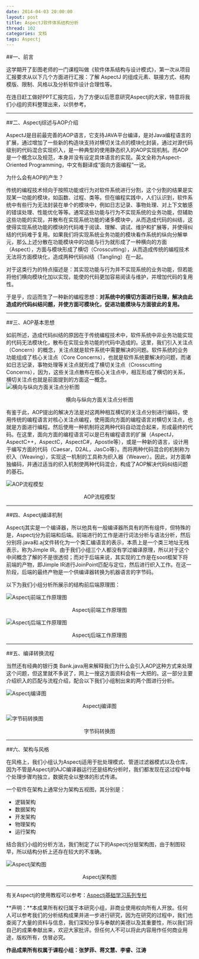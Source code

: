 ```yaml
---
date: 2014-04-03 20:00:00
layout: post
title: AspectJ软件体系结构分析
thread: 102
categories: 文档
tags: Aspectj
---
```


##一、前言

这学期开了彭图老师的一门课程叫做《软件体系结构与设计模式》，第一次从项目汇报要求从以下几个方面进行汇报：了解 AspectJ 的组成元素、联接方式、结构模版、限制、风格以及分析软件设计合理性等。

在连日赶工做好PPT汇报完后，为了方便以后愿意研究Aspectj的大家，特意将我们小组的资料整理出来，以供参考。

----

##二、Aspectj综述与AOP介绍

AspectJ是目前最完善的AOP语言，它支持JAVA平台编译，是对Java编程语言的扩展，通过增加了一些新的构造块支持对横切关注点的模块化封装，通过对源代码级别的代码混合实现织入，是一种典型的使用静态织入的AOP实现机制。而AOP 是一个概念以及规范，本身并没有设定具体语言的实现。英文全称为Aspect-Oriented Programming，中文有翻译成“面向方面编程”一说。

为什么会有AOP的产生？

传统的编程技术倾向于按照功能或行为对软件系统进行分割，这个分割的结果是实现某一功能的模块，如函数、过程、类等。但在编程实践中，人们认识到，软件系统中有些行为无法封装在单个的模块中，例如日志记录、事物处理、对上下文敏感的错误处理、性能优化等等。通常这些功能与行为不实现系统的业务功能，但辅助这些功能的实现，并散布在实现系统功能的诸多模块中，从而造成代码的纠结，这使得实现系统功能的模块的代码难于阅读、理解、调试、维护和扩展等，并使得纠结的代码难于复用。如果我们将实现系统业务功能的模块看作系统的纵向分解单元，那么上述分散在功能模块中的功能与行为就形成了一种横向的方面（Aspect），方面与模块形成了横切（Crosscutting），从而造成传统的编程技术无法将方面模块化，造成两种代码纠结（Tangling）在一起。

对于这类行为的特点描述是：其实现功能与行为并不实现系统的业务功能，但若能将他们横向模块化加以实现，能使的代码更加容易阅读与维护，并增加代码的复用性。

于是乎，应运而生了一种新的编程思想：**对系统中的横切方面进行处理，解决由此造成的代码纠结问题，并使方面可模块化，促进功能模块与方面彼此的复用。**

----

##三、AOP基本思想

如前所述，造成代码纠结的原因在于传统编程技术中，软件系统中非业务功能实现的代码无法模块化，散布在实现业务功能的代码中造成的。这里，我们引入关注点（Concern）的概念，关注点就是软件系统中需要解决的问题。软件系统的业务功能组成了核心关注点（Core Concerns），也就是软件系统要解决的问题，而诸如日志记录，事物处理等关注点就形成了横切关注点（Crosscutting Concerns），因为，这些关注点散布在核心关注点中，相互形成了横切的关系，横切关注点也就是前面提到的方面这一概念。
　　
![](/assets/2014-04-03-AspectjStructure1.png "横向与纵向方面关注点分析图")
<center>横向与纵向方面关注点分析图</center>

有鉴于此，AOP提出的解决方法是对这两种相互横切的关注点分别进行编码，使用传统的编程语言对核心关注点编程，使用面向方面的编程语言对横切关注点，也就是方面进行编程。然后使用一种机制将这两种代码自动混合起来，形成最终的代码。在这里，面向方面的编程语言可以是已有编程语言的扩展（AspectJ，AspectC++，AspectC，AspectC#，Apostle等），或是一种新的语言，设计用于编写方面的代码（Caesar，D2AL，JasCo等）。而将两种代码混合的机制称为织入（Weaving），实现这一机制的工具称为织入器（Weaver）。因此，对方面单独编码，并通过适当的织入机制使两种代码混合，构成了AOP解决代码纠结问题的基石。

![](/assets/2014-04-03-AspectjStructure2.png "AOP流程模型")
<center>AOP流程模型</center>

----

##四、Aspectj编译机制

Aspectj其实是一个编译器，所以他具有一般编译器所具有的所有组件，但特殊的是，Aspectj分为前端和后端。前端进行的工作是进行词法分析与语法分析，然后分别将.java和.aj文件转化为一个类汇编语言的表示，本质上是一个类三地址无栈表示，称为Jimple IR。由于我们小组三个人都没有学过编译原理，所以对于这个中间概念了解的不是很透彻；而对于后端来说，其实现的工作是在soot框架下将前端的产物，即Jimple IR进行JoinPoint匹配与定位，然后进行织入工作。在这一阶段，后端的最终产物是一个供编译器转换为机器语言的字节码。

以下为我们小组分析所展示的结构前后端原理图：

![](/assets/2014-04-03-AspectjStructure3.png "Aspectj前端工作原理图")
<center>Aspectj前端工作原理图</center>

![](/assets/2014-04-03-AspectjStructure4.png "Aspectj后端工作原理图")
<center>Aspectj后端工作原理图</center>

----

##五、编译转换流程

当然还有经典的银行类 Bank.java用来解释我们为什么会引入AOP这种方式来处理这个问题，但这里就不多说了，网上一搜这方面资料会有一大把的。这一部分主要介绍织入的匹配与流程介绍，配合以下我们小组制出来的两个图进行分析。

![](/assets/2014-04-03-AspectjStructure5.png "Aspectj编译图")
<center>Aspectj编译图</center>

![](/assets/2014-04-03-AspectjStructure6.png "字节码转换图")
<center>字节码转换图</center>

----

##六、架构与风格

在风格上，我们小组认为Aspectj适用于批处理模式、管道过滤器模式以及仓库，因为不管是Aspectj的AJC编译器运行还是结构分析时，我们都发现在这过程中每个处理步骤均独立，数据完全以整体的形式传递。

一个软件在架构上通常分为架构五视图，其分别是：

* 逻辑架构
* 数据架构
* 开发架构
* 物理架构
* 运行架构

结合我们小组的分析方法，我们制定了以下的Aspectj分层架构图，由于制图较早，所以结构分析上还存在较大的不准确。

![](/assets/2014-04-03-AspectjStructure7.png "Aspectj架构图")
<center>Aspectj架构图</center>

----

有关Aspectj的使用教程可以参考：[Aspectj基础学习系列专栏](http://hijiangtao.github.io/2014/03/26/AspectjSeries/)

**声明：**本成果所有权归属于本研究小组，非商业使用权向所有人开放。任何人可以参考我们的分析结构成果并进一步进行研究，因为在研究的过程中，我们也查阅了大量的资料与信息，我们深知分享与奉献的美德以及其重要性，所以我们将自己的成果奉献出来，欢迎大家批评。但任何人不可以将此内容用作任何商业用途，版权所有，仿冒必究。

**作品成果所有权属于课程小组：张梦菲、蒋文慧、李睿、江涛**